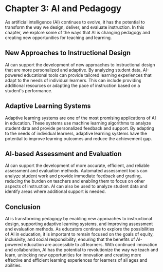Chapter 3: AI and Pedagogy
==========================

As artificial intelligence (AI) continues to evolve, it has the potential to transform the way we design, deliver, and evaluate instruction. In this chapter, we explore some of the ways that AI is changing pedagogy and creating new opportunities for teaching and learning.

New Approaches to Instructional Design
--------------------------------------

AI can support the development of new approaches to instructional design that are more personalized and adaptive. By analyzing student data, AI-powered educational tools can provide tailored learning experiences that adapt to the needs of individual learners. This can include providing additional resources or adapting the pace of instruction based on a student's performance.

Adaptive Learning Systems
-------------------------

Adaptive learning systems are one of the most promising applications of AI in education. These systems use machine learning algorithms to analyze student data and provide personalized feedback and support. By adapting to the needs of individual learners, adaptive learning systems have the potential to improve learning outcomes and reduce the achievement gap.

AI-based Assessment and Evaluation
----------------------------------

AI can support the development of more accurate, efficient, and reliable assessment and evaluation methods. Automated assessment tools can analyze student work and provide immediate feedback and grading, reducing the burden on teachers and enabling them to focus on other aspects of instruction. AI can also be used to analyze student data and identify areas where additional support is needed.

Conclusion
----------

AI is transforming pedagogy by enabling new approaches to instructional design, supporting adaptive learning systems, and improving assessment and evaluation methods. As educators continue to explore the possibilities of AI in education, it is important to remain focused on the goals of equity, inclusivity, and social responsibility, ensuring that the benefits of AI-powered education are accessible to all learners. With continued innovation and collaboration, AI has the potential to revolutionize the way we teach and learn, unlocking new opportunities for innovation and creating more effective and efficient learning experiences for learners of all ages and abilities.
